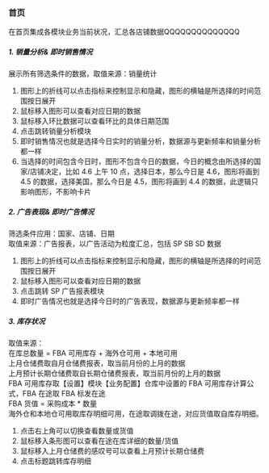 ### 首页<!-- {docsify-ignore-all} -->

在首页集成各模块业务当前状况，汇总各店铺数据QQQQQQQQQQQQQQ

##### 1. 销量分析& 即时销售情况

展示所有筛选条件的数据，取值来源：销量统计

1.  图形上的折线可以点击指标来控制显示和隐藏，图形的横轴是所选择的时间范围按日展开
2.  鼠标移入图形可以查看对应日期的数据
3.  鼠标移入环比数据可以查看环比的具体日期范围
4.  点击跳转销量分析模块
5.  即时销售情况也就是选择今日实时的销量分析，数据源与更新频率和销量分析都一样
6.  当选择的时间包含今日时，图形不包含今日的数据，今日的概念由所选择的国家/店铺决定，比如 4.6 上午 10 点，选择日本，那么今日是 4.6，图形将画到 4.5 的数据，选择美国，那么今日是 4.5，图形将画到 4.4 的数据，此逻辑只影响图形，不影响卡片

##### 2. 广告表现& 即时广告情况

筛选条件应用：国家、店铺、日期<br>
取值来源：广告报表，以广告活动为粒度汇总，包括 SP SB SD 数据<br>

1. 图形上的折线可以点击指标来控制显示和隐藏，图形的横轴是所选择的时间范围按日展开
2. 鼠标移入图形可以查看对应日期的数据
3. 点击跳转 SP 广告报表模块
4. 即时广告情况也就是选择今日时的广告表现，数据源与更新频率都一样

##### 3. 库存状况

取值来源：<br>
在库总数量 = FBA 可用库存 + 海外仓可用 + 本地可用<br>
上月仓储费取自月仓储费报表，取当前月份的上月的数据<br>
上月预计长期仓储费取自长期仓储费报表，取当前月份的上月的数据<br>
FBA 可用库存取【设置】模块【业务配置】仓库中设置的 FBA 可用库存计算公式，FBA 在途取 FBA 标发在途<br>
FBA 货值 = 采购成本 \* 数量<br>
海外仓和本地仓可用取库存明细可用，在途取调拨在途，对应货值取自库存明细。<br>

1. 点击右上角可以切换查看数量或货值
2. 鼠标移入条形图可以查看在途在库详细的数量/货值
3. 鼠标移入上月仓储费的感叹号可以查看上月预计长期仓储费
4. 点击标题跳转库存明细
